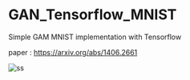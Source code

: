 # GAN_Tensorflow_MNIST

Simple GAM MNIST implementation with Tensorflow

paper : https://arxiv.org/abs/1406.2661

![ss](https://i.imgur.com/IQZXAnj.png)
